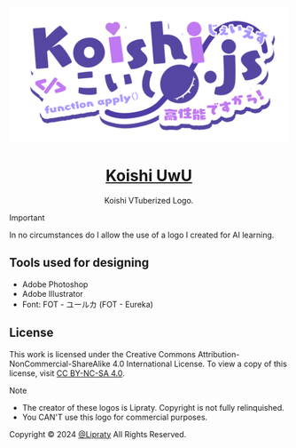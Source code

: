 <div align="center">
  <a href="https://koishi.chat/?uwu" target="_blank">
    <img width="560" src="./koishi-uwu.png" alt="logo">
  </a>
  <h1 id="koishi"><a href="https://koishi.chat/?uwu" target="_blank">Koishi UwU</a></h1>
  <p>Koishi VTuberized Logo.</p>

</div>

> [!Important]
> In no circumstances do I allow the use of a logo I created for AI learning.

## Tools used for designing

- Adobe Photoshop
- Adobe Illustrator
- Font: FOT - ユールカ (FOT - Eureka)

## License

This work is licensed under the Creative Commons Attribution-NonCommercial-ShareAlike 4.0 International License. To view a copy of this license, visit [CC BY-NC-SA 4.0](https://creativecommons.org/licenses/by-nc-sa/4.0/).


> [!NOTE]
> - The creator of these logos is Lipraty. Copyright is not fully relinquished.
> - You CAN'T use this logo for commercial purposes.

Copyright © 2024 [@Lipraty](https://github.com/Lipraty) All Rights Reserved.
